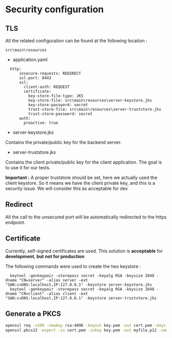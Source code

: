 # Security configuration

## TLS

All the related configuration can be found at the following location :

`src\main\resources`

- application.yaml

```
  http:
      insecure-requests: REDIRECT
      ssl-port: 8443
      ssl:
        client-auth: REQUEST
        certificate:
          key-store-file-type: JKS
          key-store-file: src\main\resources\server-keystore.jks
          key-store-password: secret
          trust-store-file: src\main\resources\server-truststore.jks
          trust-store-password: secret
      auth:
        proactive: true
```

- server-keystore.jks

Contains the private/public key for the backend server.

- server-truststore.jks

Contains the client private/public key for the client application. The goal is to use it for our tests.

**Important :** A proper truststore should be set, here we actually used the client keystore. So it means we have the client private key, and this is a security issue.
We will consider this as acceptable for dev

## Redirect

All the call to the unsecured port will be automatically redirected to the https endpoint.

## Certificate

Currently, self-signed certificates are used. This solution is **acceptable** for **development**, **but not for production**

The following commands were used to create the two keystore :

```
  keytool -genkeypair -storepass secret -keyalg RSA -keysize 2048 -dname "CN=server" -alias server -ext "SAN:c=DNS:localhost,IP:127.0.0.1" -keystore server-keystore.jks
  keytool -genkeypair -storepass secret -keyalg RSA -keysize 2048 -dname "CN=client" -alias client -ext "SAN:c=DNS:localhost,IP:127.0.0.1" -keystore server-truststore.jks
```

## Generate a PKCS

```bash
openssl req -x509 -newkey rsa:4096 -keyout key.pem -out cert.pem -days 365 -nodes -subj /CN=MyHost.com
openssl pkcs12 -export -in cert.pem -inkey key.pem -out myfile.p12 -name "Alias of cert"
```
